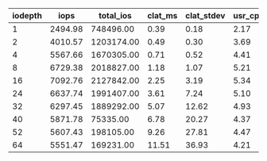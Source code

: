 | iodepth| iops| total\_ios| clat\_ms| clat\_stdev| usr\_cpu| sys\_cpu| OSD\_cpu| OSD\_mem| FIO\_cpu| FIO\_mem |
| ---| ---| ---| ---| ---| ---| ---| ---| ---| ---| ---|
 | 1  | 2494.98  | 748496.00  | 0.39  | 0.18  | 2.17  | 1.87  | 181.51  | 12.76  | 26.80  | 0.00 |
 | 2  | 4010.57  | 1203174.00  | 0.49  | 0.30  | 3.69  | 2.83  | 231.67  | 15.56  | 40.75  | 0.00 |
 | 4  | 5567.66  | 1670305.00  | 0.71  | 0.52  | 4.41  | 3.39  | 274.51  | 15.60  | 50.78  | 0.05 |
 | 8  | 6729.38  | 2018827.00  | 1.18  | 1.07  | 5.21  | 3.65  | 307.19  | 15.60  | 56.38  | 0.37 |
 | 16  | 7092.76  | 2127842.00  | 2.25  | 3.19  | 5.34  | 3.50  | 327.29  | 15.60  | 56.42  | 0.48 |
 | 24  | 6637.74  | 1991407.00  | 3.61  | 7.24  | 5.10  | 3.24  | 324.39  | 15.60  | 53.81  | 0.37 |
 | 32  | 6297.45  | 1889292.00  | 5.07  | 12.62  | 4.93  | 3.19  | 26.68  | 15.60  | 2.66  | 0.05 |
 | 40  | 5871.78  | 75335.00  | 6.78  | 20.27  | 4.37  | 2.56  | 310.71  | 15.60  | 49.61  | 0.21 |
 | 52  | 5607.43  | 198105.00  | 9.26  | 27.81  | 4.47  | 2.59  | 324.11  | 15.60  | 51.83  | 0.27 |
 | 64  | 5551.47  | 169231.00  | 11.51  | 36.93  | 4.21  | 2.83  | 164.86  | 15.60  | 25.43  | 0.05 |
